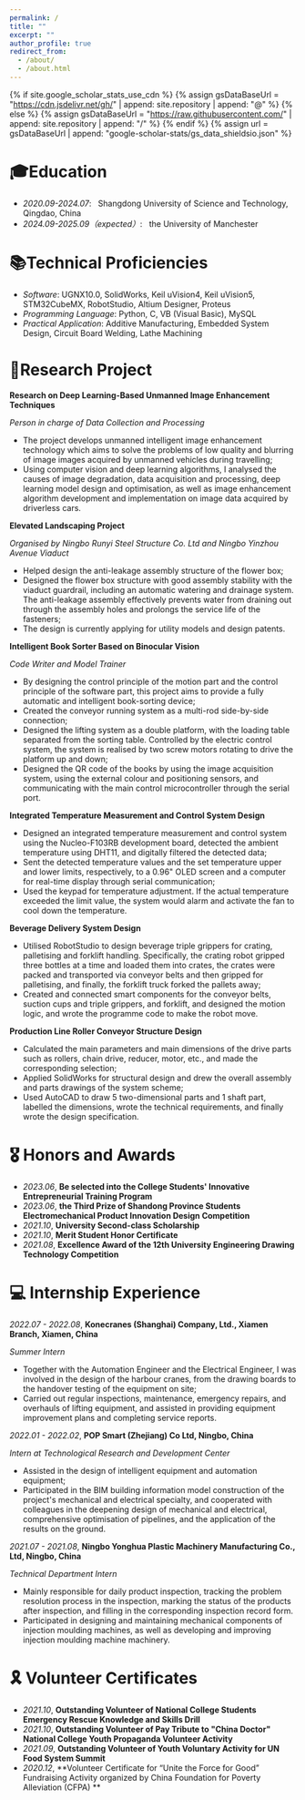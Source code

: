 ```yaml
---
permalink: /
title: ""
excerpt: ""
author_profile: true
redirect_from: 
  - /about/
  - /about.html
---
```


{% if site.google_scholar_stats_use_cdn %}
{% assign gsDataBaseUrl = "https://cdn.jsdelivr.net/gh/" | append: site.repository | append: "@" %}
{% else %}
{% assign gsDataBaseUrl = "https://raw.githubusercontent.com/" | append: site.repository | append: "/" %}
{% endif %}
{% assign url = gsDataBaseUrl | append: "google-scholar-stats/gs_data_shieldsio.json" %}

<span class='anchor' id='about-me'></span>


# 🎓Education
- *2020.09-2024.07*: &nbsp; Shangdong University of Science and Technology, Qingdao, China
- *2024.09-2025.09（expected）*: &nbsp; the University of Manchester 



# 📚Technical Proficiencies
- *Software*: UGNX10.0, SolidWorks, Keil uVision4, Keil uVision5, STM32CubeMX, RobotStudio, Altium Designer, Proteus
- *Programming Language*: Python, C, VB (Visual Basic), MySQL
- *Practical Application*: Additive Manufacturing, Embedded System Design, Circuit Board Welding, Lathe Machining



# 🔗Research Project
**Research on Deep Learning-Based Unmanned Image Enhancement Techniques** 

*Person in charge of Data Collection and Processing*
- The project develops unmanned intelligent image enhancement technology which aims to solve the problems of low quality and blurring of image images acquired by unmanned vehicles during travelling;
- Using computer vision and deep learning algorithms, I analysed the causes of image degradation, data acquisition and processing, deep learning model design and optimisation, as well as image enhancement algorithm development and implementation on image data acquired by driverless cars.

**Elevated Landscaping Project** 

*Organised by Ningbo Runyi Steel Structure Co. Ltd and Ningbo Yinzhou Avenue Viaduct*
- Helped design the anti-leakage assembly structure of the flower box;
- Designed the flower box structure with good assembly stability with the viaduct guardrail, including an automatic watering and drainage system. The anti-leakage assembly effectively prevents water from draining out through the assembly holes and prolongs the service life of the fasteners;
- The design is currently applying for utility models and design patents.

**Intelligent Book Sorter Based on Binocular Vision**

*Code Writer and Model Trainer*
- By designing the control principle of the motion part and the control principle of the software part, this project aims to provide a fully automatic and intelligent book-sorting device;
- Created the conveyor running system as a multi-rod side-by-side connection;
- Designed the lifting system as a double platform, with the loading table separated from the sorting table. Controlled by the electric control system, the system is realised by two screw motors rotating to drive the platform up and down;
- Designed the QR code of the books by using the image acquisition system, using the external colour and positioning sensors, and communicating with the main control microcontroller through the serial port.

**Integrated Temperature Measurement and Control System Design**
- Designed an integrated temperature measurement and control system using the Nucleo-F103RB development board, detected the ambient temperature using DHT11, and digitally filtered the detected data;
- Sent the detected temperature values and the set temperature upper and lower limits, respectively, to a 0.96" OLED screen and a computer for real-time display through serial communication;
- Used the keypad for temperature adjustment. If the actual temperature exceeded the limit value, the system would alarm and activate the fan to cool down the temperature.

**Beverage Delivery System Design**
- Utilised RobotStudio to design beverage triple grippers for crating, palletising and forklift handling. Specifically, the crating robot gripped three bottles at a time and loaded them into crates, the crates were packed and transported via conveyor belts and then gripped for palletising, and finally, the forklift truck forked the pallets away;
- Created and connected smart components for the conveyor belts, suction cups and triple grippers, and forklift, and designed the motion logic, and wrote the programme code to make the robot move.

**Production Line Roller Conveyor Structure Design**
- Calculated the main parameters and main dimensions of the drive parts such as rollers, chain drive, reducer, motor, etc., and made the corresponding selection;
- Applied SolidWorks for structural design and drew the overall assembly and parts drawings of the system scheme;
- Used AutoCAD to draw 5 two-dimensional parts and 1 shaft part, labelled the dimensions, wrote the technical requirements, and finally wrote the design specification.



# 🎖 Honors and Awards
- *2023.06*, **Be selected into the College Students' Innovative Entrepreneurial Training Program**
- *2023.06*, **the Third Prize of Shandong Province Students Electromechanical Product Innovation Design Competition**
- *2021.10*, **University Second-class Scholarship**
- *2021.10*, **Merit Student Honor Certificate**
- *2021.08*, **Excellence Award of the 12th University Engineering Drawing Technology Competition**



# 💻 Internship Experience
*2022.07 - 2022.08*, **Konecranes (Shanghai) Company, Ltd., Xiamen Branch, Xiamen, China**

*Summer Intern*
- Together with the Automation Engineer and the Electrical Engineer, I was involved in the design of the harbour cranes, from the drawing boards to the handover testing of the equipment on site;
- Carried out regular inspections, maintenance, emergency repairs, and overhauls of lifting equipment, and assisted in providing equipment improvement plans and completing service reports.

*2022.01 - 2022.02*, **POP Smart (Zhejiang) Co Ltd, Ningbo, China**

*Intern at Technological Research and Development Center*
- Assisted in the design of intelligent equipment and automation equipment;
- Participated in the BIM building information model construction of the project's mechanical and electrical specialty, and cooperated with colleagues in the deepening design of mechanical and electrical, comprehensive optimisation of pipelines, and the application of the results on the ground.

*2021.07 - 2021.08*, **Ningbo Yonghua Plastic Machinery Manufacturing Co., Ltd, Ningbo, China**

*Technical Department Intern*
- Mainly responsible for daily product inspection, tracking the problem resolution process in the inspection, marking the status of the products after inspection, and filling in the corresponding inspection record form.
- Participated in designing and maintaining mechanical components of injection moulding machines, as well as developing and improving injection moulding machine machinery.



# 🎗 Volunteer Certificates
- *2021.10*, **Outstanding Volunteer of National College Students Emergency Rescue Knowledge and Skills Drill**
- *2021.10*, **Outstanding Volunteer of Pay Tribute to "China Doctor" National College Youth Propaganda Volunteer Activity**
- *2021.09*, **Outstanding Volunteer of Youth Voluntary Activity for UN Food System Summit**
- *2020.12*, **Volunteer Certificate for “Unite the Force for Good” Fundraising Activity organized by China Foundation for Poverty Alleviation (CFPA) **


